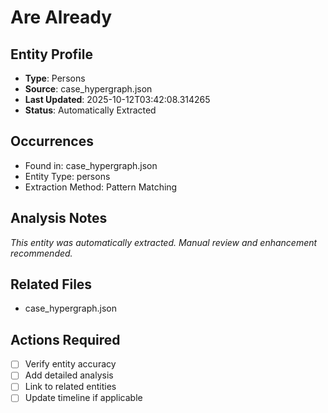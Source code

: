 # Are Already

## Entity Profile
- **Type**: Persons
- **Source**: case_hypergraph.json
- **Last Updated**: 2025-10-12T03:42:08.314265
- **Status**: Automatically Extracted

## Occurrences
- Found in: case_hypergraph.json
- Entity Type: persons
- Extraction Method: Pattern Matching

## Analysis Notes
*This entity was automatically extracted. Manual review and enhancement recommended.*

## Related Files
- case_hypergraph.json

## Actions Required
- [ ] Verify entity accuracy
- [ ] Add detailed analysis
- [ ] Link to related entities
- [ ] Update timeline if applicable
